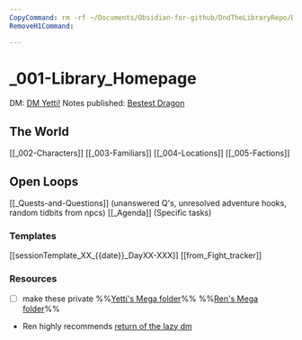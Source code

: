 ```yaml
---
CopyCommand: rm -rf ~/Documents/Obsidian-for-github/DndTheLibraryRepo/DndTheLibrary && cp -R ~/Library/Mobile\ Documents/iCloud~md~obsidian/Documents/BrainBackupJ/DndTheLibrary ~/Documents/Obsidian-for-github/DndTheLibraryRepo && git commit -m "just an update"
RemoveH1Command:

---
```

# _001-Library_Homepage
DM: [DM Yetti!](https://www.dmyetti.com/)
Notes published: [Bestest Dragon](https://thelibrarynotes.netlify.app/)
## The World
[[_002-Characters]]
[[_003-Familiars]]
[[_004-Locations]]
[[_005-Factions]]

## Open Loops
[[_Quests-and-Questions]] (unanswered Q's, unresolved adventure hooks, random tidbits from npcs)
[[_Agenda]] (Specific tasks)

### Templates
  [[sessionTemplate_XX_{{date}}_DayXX-XXX]]
  [[from_Fight_tracker]]
  
### Resources
- [ ] make these private
%%[Yetti's Mega folder](https://mega.nz/folder/EBtWxCiT#DBZnIG91shzOnaSlJPFpJQ)%%
%%[Ren's Mega folder](https://mega.nz/folder/SEoi2azR#JOeMPvEKi6FYhOtEMNfO2Q)%%
- Ren highly recommends [return of the lazy dm](https://mega.nz/folder/SEoi2azR#JOeMPvEKi6FYhOtEMNfO2Q/file/eM40FaQR)
  
